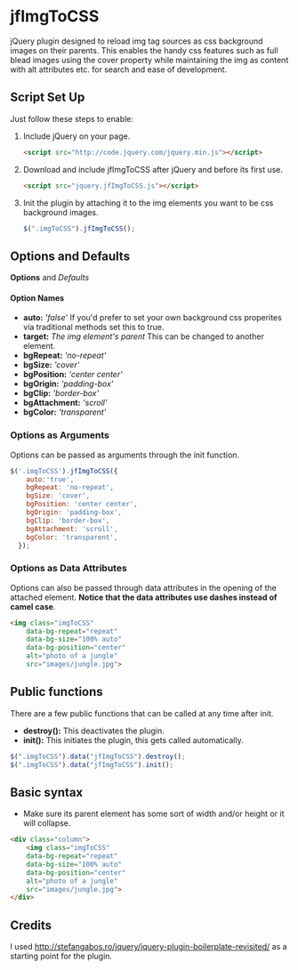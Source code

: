 # jfImgToCSS
jQuery plugin designed to reload img tag sources as css background images on their parents. This enables the handy css features such as full blead images using the cover property while maintaining the img as content with alt attributes etc. for search and ease of development. 



## Script Set Up
Just follow these steps to enable:

1. Include jQuery on your page.

    ```html
    <script src="http://code.jquery.com/jquery.min.js"></script>
    ```

2. Download and include jfImgToCSS after jQuery and before its first use.

    ```html
    <script src="jquery.jfImgToCSS.js"></script>
    ```

3. Init the plugin by attaching it to the img elements you want to be css background images.
    ```js
    $(".imgToCSS").jfImgToCSS();
    ```
    
## Options and Defaults
__Options__ and *Defaults*
#### Option Names
* __auto:__ *'false'* If you'd prefer to set your own background css properites via traditional methods set this to true.
* __target:__ *The img element's parent* This can be changed to another element.
* __bgRepeat:__ *'no-repeat'*
* __bgSize:__ *'cover'*
* __bgPosition:__ *'center center'*
* __bgOrigin:__ *'padding-box'*
* __bgClip:__ *'border-box'*
* __bgAttachment:__ *'scroll'*
* __bgColor:__ *'transparent'*


### Options as Arguments
Options can be passed as arguments through the init function.
```js
$('.imgToCSS').jfImgToCSS({
    auto:'true',
    bgRepeat: 'no-repeat',
    bgSize: 'cover',
    bgPosition: 'center center',
    bgOrigin: 'padding-box',
    bgClip: 'border-box',
    bgAttachment: 'scroll',
    bgColor: 'transparent',
  });
```
	
### Options as Data Attributes
Options can also be passed through data attributes in the opening of the attached element. __Notice that the data attributes use dashes instead of camel case__.
```html
<img class="imgToCSS" 
    data-bg-repeat="repeat" 
    data-bg-size="100% auto" 
    data-bg-position="center" 
    alt="photo of a jungle" 
    src="images/jungle.jpg">
```

## Public functions
There are a few public functions that can be called at any time after init.
* __destroy():__ This deactivates the plugin.
* __init():__ This initiates the plugin, this gets called automatically. 

```js
$(".imgToCSS").data("jfImgToCSS").destroy();
$(".imgToCSS").data("jfImgToCSS").init();
```

## Basic syntax
* Make sure its parent element has some sort of width and/or height or it will collapse.

```html
<div class="column">
    <img class="imgToCSS" 
    data-bg-repeat="repeat" 
    data-bg-size="100% auto" 
    data-bg-position="center" 
    alt="photo of a jungle" 
    src="images/jungle.jpg">
</div>
```

## Credits
I used http://stefangabos.ro/jquery/jquery-plugin-boilerplate-revisited/ as a starting point for the plugin.


